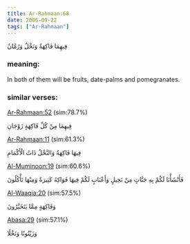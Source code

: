 ```yaml
---
title: Ar-Rahmaan:68
date: 2006-09-22
tags: ["Ar-Rahmaan"]
---
```

فِيهِمَا فَاكِهَةٌ وَنَخْلٌ وَرُمَّانٌ
### meaning: 
In both of them will be fruits, date-palms and pomegranates.
### similar verses: 

[Ar-Rahmaan:52](/55/52) (sim:78.7%)

فِيهِمَا مِنْ كُلِّ فَاكِهَةٍ زَوْجَانِ

[Ar-Rahmaan:11](/55/11) (sim:61.3%)

فِيهَا فَاكِهَةٌ وَالنَّخْلُ ذَاتُ الْأَكْمَامِ

[Al-Muminoon:19](/23/19) (sim:60.6%)

فَأَنْشَأْنَا لَكُمْ بِهِ جَنَّاتٍ مِنْ نَخِيلٍ وَأَعْنَابٍ لَكُمْ فِيهَا فَوَاكِهُ كَثِيرَةٌ وَمِنْهَا تَأْكُلُونَ

[Al-Waaqia:20](/56/20) (sim:57.5%)

وَفَاكِهَةٍ مِمَّا يَتَخَيَّرُونَ

[Abasa:29](/80/29) (sim:57.1%)

وَزَيْتُونًا وَنَخْلًا
